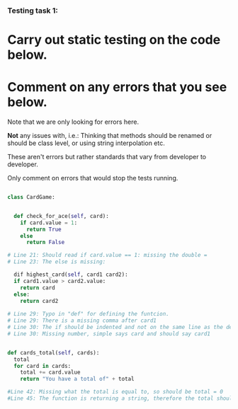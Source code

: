 ### Testing task 1:

# Carry out static testing on the code below.
# Comment on any errors that you see below.

Note that we are only looking for errors here.

**Not** any issues with, i.e.: 
Thinking that methods should be renamed or should be class level, or using string interpolation etc. 

These aren't errors but rather standards that vary from developer to developer. 

Only comment on errors that would stop the tests running.

```python

class CardGame:


  def check_for_ace(self, card):
    if card.value = 1:
      return True
    else
      return False

# Line 21: Should read if card.value == 1: missing the double =
# Line 23: The else is missing:

  dif highest_card(self, card1 card2):
  if card1.value > card2.value:
    return card
  else:
    return card2
 
# Line 29: Typo in "def" for defining the funtcion. 
# Line 29: There is a missing comma after card1 
# Line 30: The if should be indented and not on the same line as the def, this means that everything needs to be intended by one to correct. 
# Line 30: Missing number, simple says card and should say card1


def cards_total(self, cards):
  total
  for card in cards:
    total += card.value
    return "You have a total of" + total

#Line 42: Missing what the total is equal to, so should be total = 0 
#Line 45: The function is returning a string, therefore the total should also be converted to a sting using str(total)

```